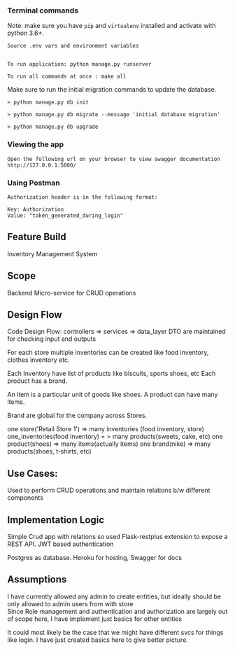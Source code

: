 ### Terminal commands
Note: make sure you have `pip` and `virtualenv` installed and activate with python 3.6+.

    Source .env vars and environment variables


    To run application: python manage.py runserver

    To run all commands at once : make all

Make sure to run the initial migration commands to update the database.
    
    > python manage.py db init

    > python manage.py db migrate --message 'initial database migration'

    > python manage.py db upgrade


### Viewing the app ###

    Open the following url on your browser to view swagger documentation
    http://127.0.0.1:5000/


### Using Postman ####

    Authorization header is in the following format:

    Key: Authorization
    Value: "token_generated_during_login"


## Feature Build
Inventory Management System

## Scope
Backend Micro-service for CRUD operations

## Design Flow
Code Design Flow: controllers => services => data_layer
DTO are maintained for checking input and outputs

For each store multiple inventories can be created like food inventory, clothes inventory etc.

Each Inventory have list of products like biscuits, sports shoes, etc
Each product has a brand. 

An item is a particular unit of goods like shoes. A product can have many items.

Brand are global for the company across Stores.

one store('Retail Store 1') => many inventories (food inventory, store)
one_inventories(food inventory) = > many products(sweets, cake, etc)
one product(shoes) => many items(actually items)
one brand(nike) => many products(shoes, t-shirts, etc) 

## Use Cases:
Used to perform CRUD operations and maintain relations b/w different
components


## Implementation Logic

Simple Crud app with relations so used Flask-restplus extension to expose a REST API. JWT based authentication 

Postgres as database. Heroku for hosting, Swagger for docs

## Assumptions
I have currently allowed any admin to create entities, 
but ideally should be only allowed to admin users from with store  
Since Role management and authentication and authorization are largely out of scope here, I have implement just basics for other entities

It could most likely be the case that we might have different svcs for
things like login. I have just created basics here to give better picture.

